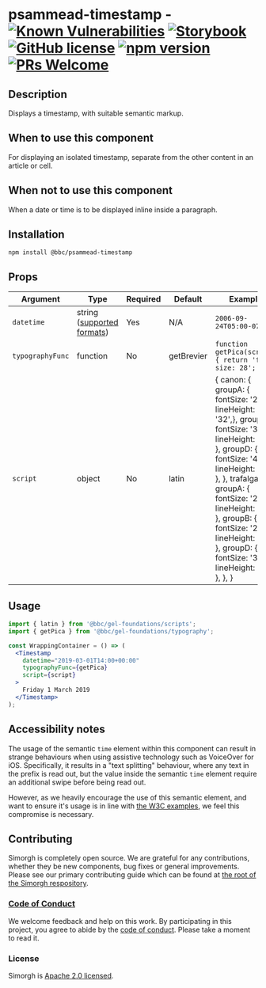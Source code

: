# psammead-timestamp - [![Known Vulnerabilities](https://snyk.io/test/github/bbc/psammead/badge.svg?targetFile=packages%2Fcomponents%2Fpsammead-timestamp%2Fpackage.json)](https://snyk.io/test/github/bbc/psammead?targetFile=packages%2Fcomponents%2Fpsammead-timestamp%2Fpackage.json) [![Storybook](https://raw.githubusercontent.com/storybooks/brand/master/badge/badge-storybook.svg?sanitize=true)](https://bbc.github.io/psammead/?path=/story/timestamp--default) [![GitHub license](https://img.shields.io/badge/license-Apache%202.0-blue.svg)](https://github.com/bbc/psammead/blob/latest/LICENSE) [![npm version](https://img.shields.io/npm/v/@bbc/psammead-timestamp.svg)](https://www.npmjs.com/package/@bbc/psammead-timestamp) [![PRs Welcome](https://img.shields.io/badge/PRs-welcome-brightgreen.svg)](https://github.com/bbc/psammead/blob/latest/CONTRIBUTING.md)

## Description

Displays a timestamp, with suitable semantic markup.

## When to use this component

For displaying an isolated timestamp, separate from the other content in an article or cell.

## When not to use this component

When a date or time is to be displayed inline inside a paragraph.

## Installation

`npm install @bbc/psammead-timestamp`

## Props

<!-- prettier-ignore -->
| Argument   | Type   | Required | Default | Example                  |
|------------|--------|----------|---------|--------------------------|
| `datetime` | string ([supported formats](https://developer.mozilla.org/en-US/docs/Web/HTML/Element/time#Valid_datetime_Values)) | Yes | N/A | `2006-09-24T05:00-07:00` |
| `typographyFunc` | function | No | getBrevier | `function getPica(script){ return 'font-size: 28'; }` |
| `script` | object | No | latin | { canon: { groupA: { fontSize: '28', lineHeight: '32',}, groupB: { fontSize: '32', lineHeight: '36', }, groupD: { fontSize: '44', lineHeight: '48', }, }, trafalgar: { groupA: { fontSize: '20', lineHeight: '24', }, groupB: { fontSize: '24', lineHeight: '28', }, groupD: { fontSize: '32', lineHeight: '36', }, }, }|

## Usage

```jsx
import { latin } from '@bbc/gel-foundations/scripts';
import { getPica } from '@bbc/gel-foundations/typography';

const WrappingContainer = () => (
  <Timestamp
    datetime="2019-03-01T14:00+00:00"
    typographyFunc={getPica}
    script={script}
  >
    Friday 1 March 2019
  </Timestamp>
);
```

## Accessibility notes

The usage of the semantic `time` element within this component can result in strange behaviours when using assistive technology such as VoiceOver for iOS. Specifically, it results in a "text splitting" behaviour, where any text in the prefix is read out, but the value inside the semantic `time` element require an additional swipe before being read out.

However, as we heavily encourage the use of this semantic element, and want to ensure it's usage is in line with [the W3C examples](https://www.w3.org/TR/html51/textlevel-semantics.html#the-time-element), we feel this compromise is necessary.

## Contributing

Simorgh is completely open source. We are grateful for any contributions, whether they be new components, bug fixes or general improvements. Please see our primary contributing guide which can be found at [the root of the Simorgh respository](https://github.com/bbc/psammead/blob/latest/CONTRIBUTING.md).

### [Code of Conduct](https://github.com/bbc/psammead/blob/latest/CODE_OF_CONDUCT.md)

We welcome feedback and help on this work. By participating in this project, you agree to abide by the [code of conduct](https://github.com/bbc/psammead/blob/latest/CODE_OF_CONDUCT.md). Please take a moment to read it.

### License

Simorgh is [Apache 2.0 licensed](https://github.com/bbc/psammead/blob/latest/LICENSE).
